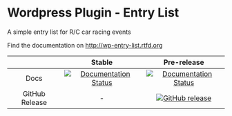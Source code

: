 # Wordpress Plugin - Entry List
A simple entry list for R/C car racing events

Find the documentation on http://wp-entry-list.rtfd.org

||Stable|Pre-release|
|:--:|:--:|:--:|
|Docs|[![Documentation Status](https://readthedocs.org/projects/wp-entry-list/badge/?version=master)](http://wp-entry-list.readthedocs.org/de/master/)|[![Documentation Status](https://readthedocs.org/projects/wp-entry-list/badge/?version=latest)](http://wp-entry-list.readthedocs.org/de/latest/)|
|GitHub Release|-|[![GitHub release](https://img.shields.io/github/release/gittools/gitversion.svg)](https://github.com/GitTools/GitVersion/releases/latest)|